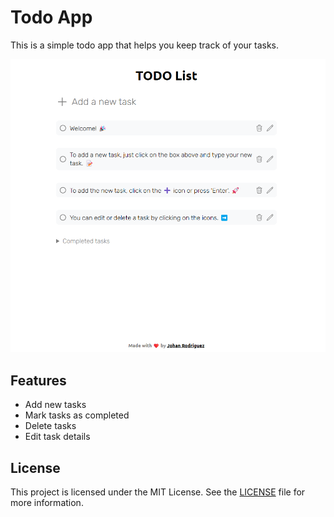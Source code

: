 # Todo App

This is a simple todo app that helps you keep track of your tasks.

![todo app screenshot](<assets/Screenshot 2024-08-02 100518.png>)

## Features

- Add new tasks
- Mark tasks as completed
- Delete tasks
- Edit task details

## License 
This project is licensed under the MIT License. See the [LICENSE](LICENSE) file for more information.
